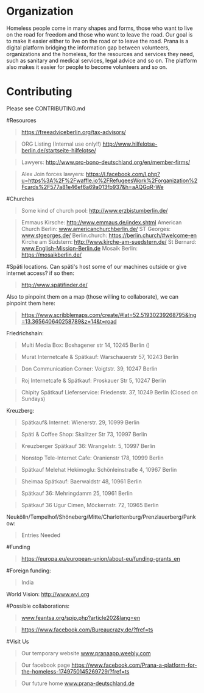 ﻿# Organization

Homeless people come in many shapes and forms, those who want to live on the road for freedom and those who want to leave the road. Our goal is to make it easier either to live on the road or to leave the road. Prana is a digital platform bridging the information gap between volunteers, organizations and the homeless, for the resources and services they need, such as sanitary and medical services, legal advice and so on. The platform also makes it easier for people to become volunteers and so on.

# Contributing

Please see CONTRIBUTING.md

#Resources
> https://freeadviceberlin.org/tax-advisors/

> ORG Listing (Internal use only!!) http://www.hilfelotse-berlin.de/startseite-hilfelotse/

> Lawyers: http://www.pro-bono-deutschland.org/en/member-firms/

> Alex Join forces lawyers: https://l.facebook.com/l.php?u=https%3A%2F%2Fwaffle.io%2FRefugeesWork%2Forganization%2Fcards%2F577a81e46ef6a69a013fb937&h=aAQGqR-We

#Churches

> Some kind of church pool: http://www.erzbistumberlin.de/

> Emmaus Kirsche: http://www.emmaus.de/index.shtml
> American Church Berlin: www.americanchurchberlin.de/‎
> ST Georges: www.stgeorges.de/
> Berlin.church: https://berlin.church/#welcome-en
> Kirche am Südstern: http://www.kirche-am-suedstern.de/
> St Bernard: www.English-Mission-Berlin.de
> Mosaik Berlin: https://mosaikberlin.de/

#Späti locations. Can späti's host some of our machines outside or give internet access? if so then:
> http://www.spätifinder.de/

Also to pinpoint them on a map (those willing to collaborate), we can pinpoint them here:

> https://www.scribblemaps.com/create/#lat=52.51930239268795&lng=13.365640640258789&z=14&t=road

Friedrichshain:

> Multi Media Box: Boxhagener str 14, 10245 Berlin ()

> Murat Internetcafe & Spätkauf: Warschauerstr 57, 10243 Berlin

> Don Communication Corner: Voigtstr. 39, 10247 Berlin

> Roj Internetcafe & Spätkauf: Proskauer Str 5, 10247 Berlin

> Chipity Spätkauf Lieferservice: Friedenstr. 37, 10249 Berlin (Closed on Sundays)

Kreuzberg:

> Spätkauf& Internet: Wienerstr. 29, 10999 Berlin

> Späti & Coffee Shop: Skalitzer Str 73, 10997 Berlin

> Kreuzberger Spätkauf 36: Wrangelstr. 5, 10997 Berlin

> Nonstop Tele-Internet Cafe: Oranienstr 178, 10999 Berlin

> Spätkauf Melehat Hekimoglu: Schönleinstraße 4, 10967 Berlin

> Sheimaa Spätkauf: Baerwaldstr 48, 10961 Berlin

> Spätkauf 36: Mehringdamm 25, 10961 Berlin

> Spätkauf 36 Ugur Cimen, Möckernstr. 72, 10965 Berlin

Neukölln/Tempelhof/Shöneberg/Mitte/Charlottenburg/Prenzlauerberg/Pankow:

> Entries Needed

#Funding
> https://europa.eu/european-union/about-eu/funding-grants_en

#Foreign funding:

> India

World Vision: http://www.wvi.org

#Possible collaborations:
> www.feantsa.org/spip.php?article202&lang=en

> https://www.facebook.com/Bureaucrazy.de/?fref=ts

#Visit Us
> Our temporary website www.pranaapp.weebly.com

> Our facebook page https://www.facebook.com/Prana-a-platform-for-the-homeless-1749750145269729/?fref=ts

> Our future home www.prana-deutschland.de
